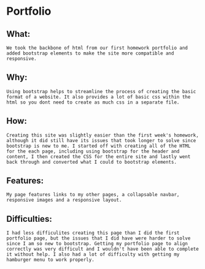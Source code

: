 # Portfolio

## What: 
    We took the backbone of html from our first homework portfolio and added bootstrap elements to make the site more compatible and responsive. 

## Why:
    Using bootstrap helps to streamline the process of creating the basic format of a website. It also provides a lot of basic css within the html so you dont need to create as much css in a separate file. 

## How:
    Creating this site was slightly easier than the first week's homework, although it did still have its issues that took longer to solve since bootstrap is new to me. I started off with creating all of the HTML for the each page, including using bootstrap for the header and content, I then created the CSS for the entire site and lastly went back through and converted what I could to bootstrap elements.  

## Features:
    My page features links to my other pages, a collapsable navbar, responsive images and a responsive layout.

## Difficulties:
    I had less difficulites creating this page than I did the first portfolio page, but the issues that I did have were harder to solve since I am so new to bootstrap. Getting my portfolio page to align correctly was very difficult and I wouldn't have been able to complete it without help. I also had a lot of difficulty with getting my hamburger menu to work properly. 